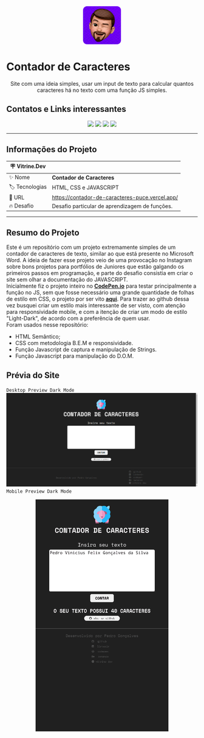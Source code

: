 <div align="center">
    <img src="./img/pedro_memoji.png" width="100" alt="icon de pedro">
</div>

# **Contador de Caracteres**

<div class="subtitulo" align="center">
    Site com uma ideia simples, usar um input de texto para calcular quantos caracteres há no texto com uma função JS simples.
</div>

 ## **Contatos e Links interessantes**
 <div align="center">
   <a href="mailto:pedro.viniciusacm@gmail.com" target="_blank"><img src="https://img.shields.io/badge/Gmail-D14836?style=for-the-badge&logo=gmail&logoColor=white"></a>
   <a href="https://wa.me/5581992874343" target="blank"><img src="https://img.shields.io/badge/WhatsApp-25D366?style=for-the-badge&logo=whatsapp&logoColor=white"></a>
   <a href="https://www.behance.net/pedrofelixg" target="_blank"><img src="https://img.shields.io/badge/-Behance-blue?style=for-the-badge&logo=behance&logoColor=white"></a>
   <a href="www.linkedin.com/in/pedrofelixgonçalves" target="_blank"><img src="https://img.shields.io/badge/LinkedIn-0077B5?style=for-the-badge&logo=linkedin&logoColor=white"></a>
 </div>

-------------------------------------------------

## **Informações do Projeto**
| :placard:  Vitrine.Dev |     |
| -------------  | --- |
| :sparkles: Nome        | **Contador de Caracteres**
| :label: Tecnologias | HTML, CSS e JAVASCRIPT
| :rocket: URL         | https://contador-de-caracteres-puce.vercel.app/
| :fire: Desafio     | Desafio particular de aprendizagem de funções.

----------------------------------------------

## **Resumo do Projeto**

Este é um repositório com um projeto extremamente simples de um contador de caracteres de texto, similar ao que está presente no Microsoft Word. A ideia de fazer esse projeto veio de uma provocação no Instagram sobre bons projetos para portfólios de Juniores que estão galgando os primeiros passos em programação, e parte do desafio consistia em criar o site sem olhar a documentação do JAVASCRIPT.<br>
Inicialmente fiz o projeto inteiro no **[CodePen.io](https://codepen.io/)** para testar principalmente a função no JS, sem que fosse necessário uma grande quantidade de folhas de estilo em CSS, o projeto por ser vito **[aqui](https://codepen.io/pedrofelixg-the-flexboxer/pen/mdGpPpX)**. Para trazer ao github dessa vez busquei criar um estilo mais interessante de ser visto, com atenção para responsividade mobile, e com a itenção de criar um modo de estilo "Light-Dark", de acordo com a preferência de quem usar.<br>
Foram usados nesse repositório:
- HTML Semântico;
- CSS com metodologia B.E.M e responsividade.
- Função Javascript de captura e manipulação de Strings.
- Função Javascript para manipulação do D.O.M.

## **Prévia do Site**
`Desktop Preview Dark Mode`
![prévia da imagem da tela para desktop em dark mode](/img/desktopTelaDark.png#vitrinedev)
`Mobile Preview Dark Mode`<br>
<div align="center">
  <img src="./img/mobileTela.gif" alt="preview da página para mobile em formato de gif">
</div>